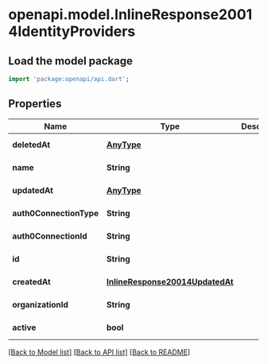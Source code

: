# openapi.model.InlineResponse20014IdentityProviders

## Load the model package
```dart
import 'package:openapi/api.dart';
```

## Properties
Name | Type | Description | Notes
------------ | ------------- | ------------- | -------------
**deletedAt** | [**AnyType**](.md) |  | [default to null]
**name** | **String** |  | [default to null]
**updatedAt** | [**AnyType**](.md) |  | [default to null]
**auth0ConnectionType** | **String** |  | [default to null]
**auth0ConnectionId** | **String** |  | [default to null]
**id** | **String** |  | [default to null]
**createdAt** | [**InlineResponse20014UpdatedAt**](InlineResponse20014UpdatedAt.md) |  | [default to null]
**organizationId** | **String** |  | [default to null]
**active** | **bool** |  | [default to null]

[[Back to Model list]](../README.md#documentation-for-models) [[Back to API list]](../README.md#documentation-for-api-endpoints) [[Back to README]](../README.md)


